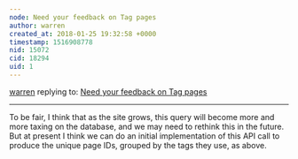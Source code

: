 ```yaml
---
node: Need your feedback on Tag pages
author: warren
created_at: 2018-01-25 19:32:58 +0000
timestamp: 1516908778
nid: 15072
cid: 18294
uid: 1
---
```




[warren](../profile/warren) replying to: [Need your feedback on Tag pages](../notes/tommystyles/10-20-2017/need-your-feedback-on-tag-pages)

----
To be fair, I think that as the site grows, this query will become more and more taxing on the database, and we may need to rethink this in the future. But at present I think we can do an initial implementation of this API call to produce the unique page IDs, grouped by the tags they use, as above. 